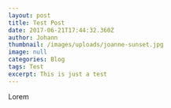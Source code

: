 ```yaml
---
layout: post
title: Test Post
date: 2017-06-21T17:44:32.360Z
author: Johann
thumbnail: /images/uploads/joanne-sunset.jpg
image: null
categories: Blog
tags: Test
excerpt: This is just a test
---
```

Lorem
